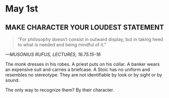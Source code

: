 # May 1st
## MAKE CHARACTER YOUR LOUDEST STATEMENT

> “For philosophy doesn’t consist in outward display, but in taking heed to what is needed and being mindful of it.”

*—MUSONIUS RUFUS, LECTURES, 16.75.15–16*

The monk dresses in his robes. A priest puts on his collar. A banker wears an expensive suit and carries a briefcase. A Stoic has no uniform and resembles no stereotype. They are not identifiable by look or by sight or by sound.

The only way to recognize them? By their character.

